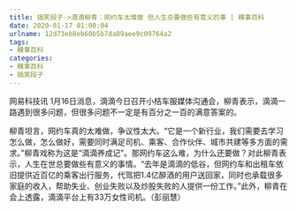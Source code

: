 ```yaml
---
title: 搞笑段子->滴滴柳青：网约车太难做 但人生总要做些有意义的事 | 糗事百科
date: 2020-01-17 01:00:04
urlname: 12d73eb8eb60b5b7da09aee9c09764a2
tags: 
- 糗事百科
categories:
- 糗事百科
- 搞笑段子
---
```

网易科技讯 1月16日消息，滴滴今日召开小桔车服媒体沟通会，柳青表示，滴滴一路遇到很多问题，但很多问题不一定是有百分之一百的满意答案的。

柳青坦言，网约车真的太难做，争议性太大。“它是一个新行业，我们需要去学习怎么做，怎么做好，需要同时满足司机、乘客、合作伙伴、城市共建等多方面的需求。”柳青戏称为这是“滴滴养成记”。那网约车这么难，为什么还要做？对此柳青表示，人生在世总要做些有意义的事情。“去年是滴滴的低谷，但网约车和出租车依旧提供近百亿的乘客出行服务，代驾把1.4亿醉酒的用户送回家，同时也承载很多家庭的收入，帮助失业、创业失败以及炒股失败的人提供一份工作。”此外，柳青在会上透露，滴滴平台上有33万女性司机。（彭丽慧）


